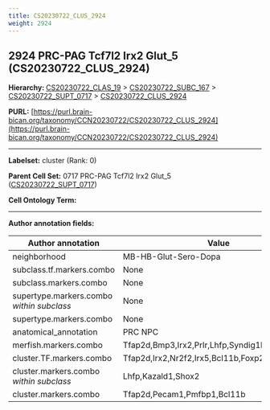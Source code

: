 ```yaml
---
title: CS20230722_CLUS_2924
weight: 2924
---
```

## 2924 PRC-PAG Tcf7l2 Irx2 Glut_5 (CS20230722_CLUS_2924)
<b>Hierarchy: </b>
[CS20230722_CLAS_19](../CS20230722_CLAS_19) >
[CS20230722_SUBC_167](../CS20230722_SUBC_167) >
[CS20230722_SUPT_0717](../CS20230722_SUPT_0717) >
[CS20230722_CLUS_2924](../CS20230722_CLUS_2924)

**PURL:** [https://purl.brain-bican.org/taxonomy/CCN20230722/CS20230722_CLUS_2924](https://purl.brain-bican.org/taxonomy/CCN20230722/CS20230722_CLUS_2924)

---


**Labelset:** cluster (Rank: 0)

**Parent Cell Set:** 0717 PRC-PAG Tcf7l2 Irx2 Glut_5 ([CS20230722_SUPT_0717](../CS20230722_SUPT_0717))



**Cell Ontology Term:** 

[MARKER GENES.]: #


---

[TRANSFERRED ANNOTATIONS.]: #


[AUTHOR ANNOTATION FIELDS.]: #


**Author annotation fields:**

| Author annotation | Value |
|-------------------|-------|
|neighborhood|MB-HB-Glut-Sero-Dopa|
|subclass.tf.markers.combo|None|
|subclass.markers.combo|None|
|supertype.markers.combo _within subclass_|None|
|supertype.markers.combo|None|
|anatomical_annotation|PRC NPC|
|merfish.markers.combo|Tfap2d,Bmp3,Irx2,Prlr,Lhfp,Syndig1l,Ebf1,Gpr149|
|cluster.TF.markers.combo|Tfap2d,Irx2,Nr2f2,Irx5,Bcl11b,Foxp2|
|cluster.markers.combo _within subclass_|Lhfp,Kazald1,Shox2|
|cluster.markers.combo|Tfap2d,Pecam1,Pmfbp1,Bcl11b|
